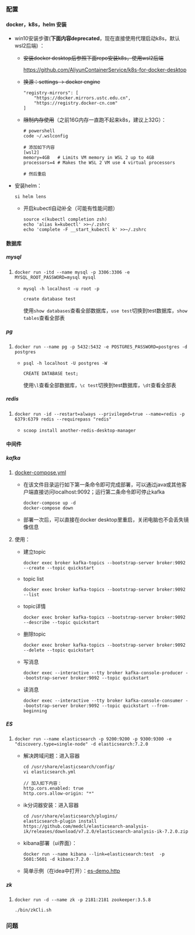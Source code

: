 ### 配置

#### docker，k8s，helm 安装

- win10安装步骤(**下面内容deprecated**，现在直接使用代理启动k8s，默认wsl2后端) ：

  - ~~安装docker desktop后参照下面repo安装k8s，使用wsl2后端~~

    https://github.com/AliyunContainerService/k8s-for-docker-desktop

  - ~~换源：settings -> docker engine~~

    ```
    "registry-mirrors": [
        "https://docker.mirrors.ustc.edu.cn",
        "https://registry.docker-cn.com"
    ]
    ```

  - ~~限制内存使用~~（之前16G内存一直跑不起来k8s，建议上32G）：

    ```
    # powershell
    code ~/.wslconfig
    
    # 添加如下内容
    [wsl2]
    memory=4GB   # Limits VM memory in WSL 2 up to 4GB
    processors=4 # Makes the WSL 2 VM use 4 virtual processors
    
    # 然后重启
    ```

- 安装helm：

  ```
  si helm lens
  ```

  - 开启kubectl自动补全（可能有性能问题）

    ```
    source <(kubectl completion zsh)
    echo 'alias k=kubectl' >>~/.zshrc
    echo 'complete -F __start_kubectl k' >>~/.zshrc
    ```

#### 数据库

##### mysql

1. ```
   docker run -itd --name mysql -p 3306:3306 -e MYSQL_ROOT_PASSWORD=mysql mysql
   ```

   - ```
     mysql -h localhost -u root -p
     ```

     ```
     create database test
     ```

     使用`show databases`查看全部数据库，`use test`切换到test数据库，`show tables`查看全部表

##### pg

1. ```
   docker run --name pg -p 5432:5432 -e POSTGRES_PASSWORD=postgres -d postgres
   ```

   - ```
     psql -h localhost -U postgres -W
     ```

     ```
     CREATE DATABASE test;
     ```

     使用`\l`查看全部数据库，`\c test`切换到test数据库，`\dt`查看全部表

##### redis

1. ```
   docker run -id --restart=always --privileged=true --name=redis -p 6379:6379 redis --requirepass "redis"
   ```

   - ```
     scoop install another-redis-desktop-manager
     ```

#### 中间件

##### kafka

1. [docker-compose.yml](../resources/kafka/docker-compose.yml)

   - 在该文件目录运行如下第一条命令即可完成部署，可以通过java或其他客户端直接访问localhost:9092；运行第二条命令即可停止kafka

     ```
     docker-compose up -d
     docker-compose down
     ```

   - 部署一次后，可以直接在docker desktop里重启，关闭电脑也不会丢失镜像信息

2. 使用：

   - 建立topic

     ```
     docker exec broker kafka-topics --bootstrap-server broker:9092 --create --topic quickstart
     ```

   - topic list

     ```
     docker exec broker kafka-topics --bootstrap-server broker:9092 --list
     ```

   - topic详情

     ```
     docker exec broker kafka-topics --bootstrap-server broker:9092 --describe --topic quickstart
     ```
   
   - 删除topic
   
     ```
     docker exec broker kafka-topics --bootstrap-server broker:9092 --delete --topic quickstart
     ```
   
   - 写消息
   
     ```
     docker exec --interactive --tty broker kafka-console-producer --bootstrap-server broker:9092 --topic quickstart
     ```
   
   - 读消息
   
     ```
     docker exec --interactive --tty broker kafka-console-consumer --bootstrap-server broker:9092 --topic quickstart --from-beginning
     ```

##### ES

1. ```
   docker run --name elasticsearch -p 9200:9200 -p 9300:9300 -e "discovery.type=single-node" -d elasticsearch:7.2.0
   ```

   - 解决跨域问题：进入容器

     ```
     cd /usr/share/elasticsearch/config/
     vi elasticsearch.yml
     
     // 加入如下内容：
     http.cors.enabled: true
     http.cors.allow-origin: "*"
     ```

   - ik分词器安装：进入容器

     ```
     cd /usr/share/elasticsearch/plugins/
     elasticsearch-plugin install https://github.com/medcl/elasticsearch-analysis-ik/releases/download/v7.2.0/elasticsearch-analysis-ik-7.2.0.zip
     ```

   - kibana部署（ui界面）：

     ```
     docker run --name kibana --link=elasticsearch:test  -p 5601:5601 -d kibana:7.2.0
     ```

   - 简单示例（在idea中打开）：[es-demo.http](../resources/es/es-demo.http)

##### zk

1. ```
   docker run -d --name zk -p 2181:2181 zookeeper:3.5.8
   ```

   ```
   ./bin/zkCli.sh
   ```
   
   

### 问题

